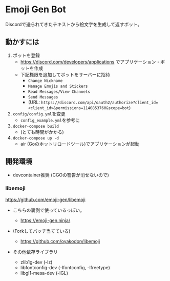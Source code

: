# Emoji Gen Bot

Discordで送られてきたテキストから絵文字を生成して返すボット。

## 動かすには

1. ボットを登録
    - <https://discord.com/developers/applications> でアプリケーション・ボットを作成
    - 下記権限を追加してボットをサーバーに招待
      - `Change Nickname`
      - `Manage Emojis and Stickers`
      - `Read Messages/View Channels`
      - `Send Messages`
      - (URL: `https://discord.com/api/oauth2/authorize?client_id=<client_id>&permissions=1140853760&scope=bot`)
2. `config/config.yml`を変更
    - `config_example.yml`を参考に
3. `docker-compose build`
    - (とても時間がかかる)
4. `docker-compose up -d`
    - air (Goのホットリロードツール)でアプリケーションが起動

## 開発環境

- devcontainer推奨 (CGOの警告が消せないので)

### libemoji

<https://github.com/emoji-gen/libemoji>

- こちらの裏側で使っているっぽい。
  - <https://emoji-gen.ninja/>

- (Forkしてパッチ当てている)
  - <https://github.com/oyakodon/libemoji>

- その他依存ライブラリ
  - zlib1g-dev (-lz)
  - libfontconfig-dev (-lfontconfig, -lfreetype)
  - libgl1-mesa-dev (-lGL)
